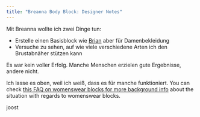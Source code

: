 ```yaml
---
title: "Breanna Body Block: Designer Notes"
---
```


Mit Breanna wollte ich zwei Dinge tun:

- Erstelle einen Basisblock wie [Brian](/designs/brian) aber für Damenbekleidung
- Versuche zu sehen, auf wie viele verschiedene Arten ich den Brustabnäher stützen kann

Es war kein voller Erfolg. Manche Menschen erzielen gute Ergebnisse, andere nicht.

Ich lasse es oben, weil ich weiß, dass es für manche funktioniert. You can check [this FAQ on womenswear blocks for more background info](/docs/about/faq/womenswear-blocks) about the situation with regards to womenswear blocks.

joost

